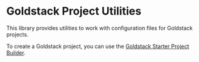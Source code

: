 # Goldstack Project Utilities

This library provides utilities to work with configuration files for Goldstack projects.

To create a Goldstack project, you can use the [Goldstack Starter Project Builder](https://goldstack.party/build).

